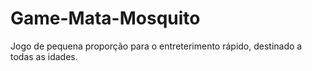 # Game-Mata-Mosquito
Jogo de pequena proporção para o entreterimento rápido, destinado a todas as idades.
